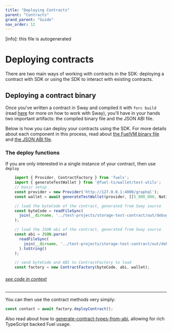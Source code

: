 ```yaml
---
title: "Deploying Contracts"
parent: "Contracts"
grand_parent: "Guide"
nav_order: 12
---
```


[info]: this file is autogenerated


# Deploying contracts

There are two main ways of working with contracts in the SDK: deploying a contract with SDK or using the SDK to interact with existing contracts.

## Deploying a contract binary

Once you've written a contract in Sway and compiled it with `forc build` (read [here](https://fuellabs.github.io/sway/v{{site.data.versions.sway}}/book/introduction/index.html) for more on how to work with Sway), you'll have in your hands two important artifacts: the compiled binary file and the JSON ABI file.

Below is how you can deploy your contracts using the SDK. For more details about each component in this process, read about [the FuelVM binary file](./the-fuelvm-binary-file.md) and [the JSON ABI file](./the-json-abi-file.md).

### The deploy functions

If you are only interested in a single instance of your contract, then use `deploy`


```typescript
    import { Provider, ContractFactory } from 'fuels';
    import { generateTestWallet } from '@fuel-ts/wallet/test-utils';
    // basic setup
    const provider = new Provider('http://127.0.0.1:4000/graphql');
    const wallet = await generateTestWallet(provider, [[5_000_000, NativeAssetId]]);

    // load the byteCode of the contract, generated from Sway source
    const byteCode = readFileSync(
      join(__dirname, '../test-projects/storage-test-contract/out/debug/storage-test.bin')
    );

    // load the JSON abi of the contract, generated from Sway source
    const abi = JSON.parse(
      readFileSync(
        join(__dirname, '../test-projects/storage-test-contract/out/debug/storage-test-abi.json')
      ).toString()
    );

    // send byteCode and ABI to ContractFactory to load
    const factory = new ContractFactory(byteCode, abi, wallet);
```
###### [see code in context](https://github.com/FuelLabs/fuels-ts/blob/master/packages/fuel-gauge/src/contract-factory.test.ts#L10-L31)

---


You can then use the contract methods very simply:

```typescript
const contact = await factory.deployContract();
```

Also read about how to [generate-contract-types-from-abi](./generate-contract-types-from-abi.md), allowing for rich TypeScript backed Fuel usage.
